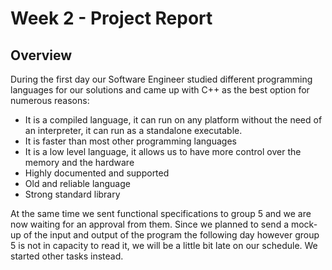 # Week 2 - Project Report 

## Overview

During the first day our Software Engineer studied different programming languages for our solutions and came up with C++ as the best option for numerous reasons:
- It is a compiled language, it can run on any platform without the need of an interpreter, it can run as a standalone executable.
- It is faster than most other programming languages
- It is a low level language, it allows us to have more control over the memory and the hardware
- Highly documented and supported
- Old and reliable language 
- Strong standard library

At the same time we sent functional specifications to group 5 and we are now waiting for an approval from them. Since we planned to send a mock-up of the input and output of the program the following day however group 5 is not in capacity to read it, we will be a little bit late on our schedule. We started other tasks instead.